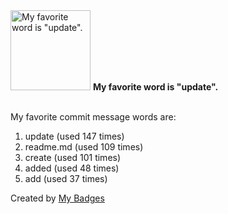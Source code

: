 <img src="https://my-badges.github.io/my-badges/favorite-word.png" alt="My favorite word is &quot;update&quot;." title="My favorite word is &quot;update&quot;." width="128">
<strong>My favorite word is &quot;update&quot;.</strong>
<br><br>

My favorite commit message words are:

1. update (used 147 times)
2. readme.md (used 109 times)
3. create (used 101 times)
4. added (used 48 times)
5. add (used 37 times)


Created by <a href="https://github.com/my-badges/my-badges">My Badges</a>